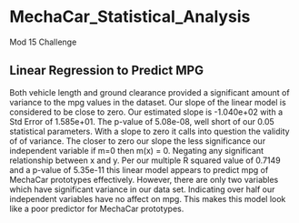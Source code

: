 # MechaCar_Statistical_Analysis
Mod 15 Challenge

## Linear Regression to Predict MPG
Both vehicle length and ground clearance provided a significant amount of variance to the mpg values in the dataset.
Our slope of the linear model is considered to be close to zero. Our estimated slope is -1.040e+02 with a Std Error of  1.585e+01. The p-value of 5.08e-08, well short of our 0.05 statistical parameters. With a slope to zero it calls into question the validity of of variance. The closer to zero our slope the less significance our independent variable if m=0 then m(x) = 0. Negating any significant relationship between x and y.
Per our multiple R squared value of 0.7149 and a p-value of 5.35e-11 this linear model appears to predict mpg of MechaCar prototypes effectively. However, there are only two variables which have significant variance in our data set. Indicating over half our independent variables have no affect on mpg.  This makes this model look like a poor predictor for MechaCar prototypes.
